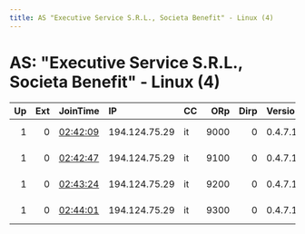 ```yaml
---
title: AS "Executive Service S.R.L., Societa Benefit" - Linux (4)
---
```


# AS: "Executive Service S.R.L., Societa Benefit" - Linux (4)

|   Up |   Ext | JoinTime                                                                                              | IP            | CC   |   ORp |   Dirp | Version   | Contact                  | Nickname   |   eFamMembers |
|-----:|------:|:------------------------------------------------------------------------------------------------------|:--------------|:-----|------:|-------:|:----------|:-------------------------|:-----------|--------------:|
|    1 |     0 | [02:42:09](https://nusenu.github.io/OrNetStats/w/relay/88E4F86CCC346FE95F3B23AE95668FE435167190.html) | 194.124.75.29 | it   |  9000 |      0 | 0.4.7.13  | email:admin prsv.ch url: | prsv       |            80 |
|    1 |     0 | [02:42:47](https://nusenu.github.io/OrNetStats/w/relay/45AD465ED723A7567A7AE02D31404797FD5244D7.html) | 194.124.75.29 | it   |  9100 |      0 | 0.4.7.13  | email:admin prsv.ch url: | prsv       |            80 |
|    1 |     0 | [02:43:24](https://nusenu.github.io/OrNetStats/w/relay/7A89F6DFF4342281A7A2B3D5D866F60F9AE07B1D.html) | 194.124.75.29 | it   |  9200 |      0 | 0.4.7.13  | email:admin prsv.ch url: | prsv       |            80 |
|    1 |     0 | [02:44:01](https://nusenu.github.io/OrNetStats/w/relay/2A485E1609D01889D481352108BAEB25E87521B1.html) | 194.124.75.29 | it   |  9300 |      0 | 0.4.7.13  | email:admin prsv.ch url: | prsv       |            80 |
